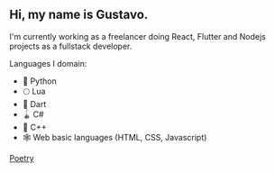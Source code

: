 ## Hi, my name is Gustavo.

I'm currently working as a freelancer doing React, Flutter and Nodejs projects as a fullstack developer.

Languages I domain:
- :snake: Python
- :full_moon: Lua
- :dart: Dart
- :yo_yo: C#
- :nazar_amulet: C++
- :spider_web: Web basic languages (HTML, CSS, Javascript)


[Poetry](http://www.citerate.neocities.org/)
